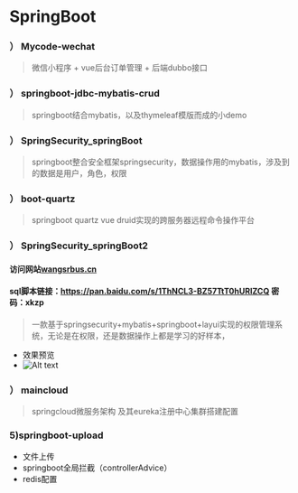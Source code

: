 # SpringBoot

###  ） Mycode-wechat
 >  微信小程序 + vue后台订单管理 + 后端dubbo接口 
###  ） springboot-jdbc-mybatis-crud 
 > springboot结合mybatis，以及thymeleaf模版而成的小demo

### ） SpringSecurity_springBoot
> springboot整合安全框架springsecurity，数据操作用的mybatis，涉及到的数据是用户，角色，权限 
 
### ） boot-quartz 
 >    springboot quartz vue druid实现的跨服务器远程命令操作平台

###  ） SpringSecurity_springBoot2

#### 访问网站[wangsrbus.cn](http://wangsrbus.cn) 

#### sql脚本链接：https://pan.baidu.com/s/1ThNCL3-BZ57TtT0hURlZCQ 密码：xkzp

> 一款基于springsecurity+mybatis+springboot+layui实现的权限管理系统，无论是在权限，还是数据操作上都是学习的好样本，

- 效果预览
- ![Alt text](https://images2018.cnblogs.com/blog/1377204/201808/1377204-20180811141223183-585321616.gif)

###  ） maincloud
 > springcloud微服务架构 及其eureka注册中心集群搭建配置
 
### 5)springboot-upload	 
  - 文件上传 
  - springboot全局拦截（controllerAdvice）
  - redis配置
 

